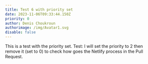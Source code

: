 ```yaml
---
title: Test 6 with priority set
date: 2023-11-06T09:33:44.150Z
priority: 0
author: Denis Choukroun
authorimage: /img/Avatar1.svg
disable: false
---
```

This is a test with the priority set.
Test:
I will set the priority to 2 then remove it (set to 0) to check how goes the Netlify process in the Pull Request.